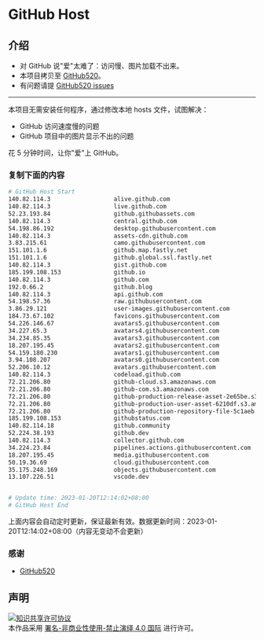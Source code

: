 # GitHub Host
## 介绍
- 对 GitHub 说"爱"太难了：访问慢、图片加载不出来。
- 本项目拷贝至 [GitHub520](https://github.com/521xueweihan/GitHub520)。
- 有问题请提 [GitHub520 issues](https://github.com/521xueweihan/GitHub520/issues/new)

---

本项目无需安装任何程序，通过修改本地 hosts 文件，试图解决：
- GitHub 访问速度慢的问题
- GitHub 项目中的图片显示不出的问题

花 5 分钟时间，让你"爱"上 GitHub。

### 复制下面的内容
```bash
# GitHub Host Start
140.82.114.3                  alive.github.com
140.82.114.3                  live.github.com
52.23.193.84                  github.githubassets.com
140.82.114.3                  central.github.com
54.198.86.192                 desktop.githubusercontent.com
140.82.114.3                  assets-cdn.github.com
3.83.215.61                   camo.githubusercontent.com
151.101.1.6                   github.map.fastly.net
151.101.1.6                   github.global.ssl.fastly.net
140.82.114.3                  gist.github.com
185.199.108.153               github.io
140.82.114.3                  github.com
192.0.66.2                    github.blog
140.82.114.3                  api.github.com
54.198.57.36                  raw.githubusercontent.com
3.86.29.121                   user-images.githubusercontent.com
184.73.67.102                 favicons.githubusercontent.com
54.226.146.67                 avatars5.githubusercontent.com
34.227.65.3                   avatars4.githubusercontent.com
34.234.85.35                  avatars3.githubusercontent.com
18.207.195.45                 avatars2.githubusercontent.com
54.159.180.230                avatars1.githubusercontent.com
3.94.108.207                  avatars0.githubusercontent.com
52.206.10.12                  avatars.githubusercontent.com
140.82.114.3                  codeload.github.com
72.21.206.80                  github-cloud.s3.amazonaws.com
72.21.206.80                  github-com.s3.amazonaws.com
72.21.206.80                  github-production-release-asset-2e65be.s3.amazonaws.com
72.21.206.80                  github-production-user-asset-6210df.s3.amazonaws.com
72.21.206.80                  github-production-repository-file-5c1aeb.s3.amazonaws.com
185.199.108.153               githubstatus.com
140.82.114.18                 github.community
52.224.38.193                 github.dev
140.82.114.3                  collector.github.com
34.224.23.84                  pipelines.actions.githubusercontent.com
18.207.195.45                 media.githubusercontent.com
50.19.36.69                   cloud.githubusercontent.com
35.175.248.169                objects.githubusercontent.com
13.107.226.51                 vscode.dev


# Update time: 2023-01-20T12:14:02+08:00
# GitHub Host End

```
上面内容会自动定时更新，保证最新有效。数据更新时间：2023-01-20T12:14:02+08:00（内容无变动不会更新）

### 感谢

- [GitHub520](https://github.com/521xueweihan/GitHub520)

## 声明
<a rel="license" href="https://creativecommons.org/licenses/by-nc-nd/4.0/deed.zh"><img alt="知识共享许可协议" style="border-width: 0" src="https://licensebuttons.net/l/by-nc-nd/4.0/88x31.png"></a><br>本作品采用 <a rel="license" href="https://creativecommons.org/licenses/by-nc-nd/4.0/deed.zh">署名-非商业性使用-禁止演绎 4.0 国际</a> 进行许可。